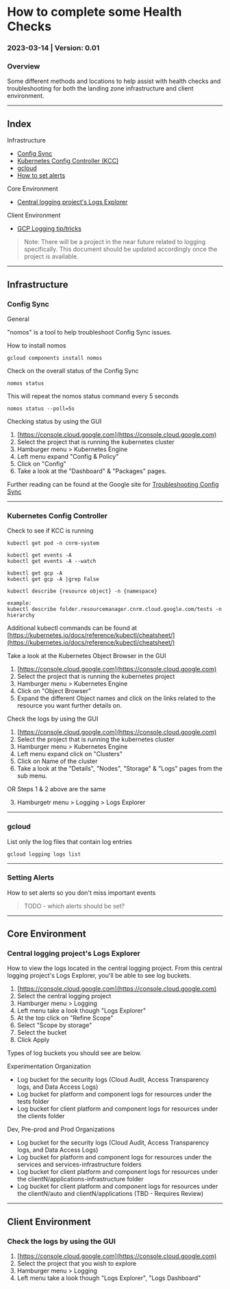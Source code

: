 # How to complete some Health Checks

### 2023-03-14 | Version: 0.01

### Overview

Some different methods and locations to help assist with health checks and troubleshooting for both the landing zone infrastructure and client environment.

---

## Index

Infrastructure
   - [Config Sync](#config-sync)
   - [Kubernetes Config Controller (KCC)](#kubernetes-config-controller)
   - [gcloud](#gcloud) 
   - [How to set alerts](#setting-alerts)

Core Environment
   - [Central logging project's Logs Explorer](#central-logging-projects-logs-explorer) 

Client Environment
   - [GCP Logging tip/tricks](#check-the-logs-by-using-the-gui)


>Note: There will be a project in the near future related to logging specifically. This document should be updated accordingly once the project is available.

---

## Infrastructure

### Config Sync

General 

"nomos" is a tool to help troubleshoot Config Sync issues.

How to install nomos
```
gcloud components install nomos
```

Check on the overall status of the Config Sync
```
nomos status
```

This will repeat the nomos status command every 5 seconds
```
nomos status --poll=5s
```
Checking status by using the GUI
1. [https://console.cloud.google.com](https://console.cloud.google.com)
2. Select the project that is running the kubernetes cluster
3. Hamburger menu > Kubernetes Engine
4. Left menu expand "Config & Policy"
5. Click on "Config" 
6. Take a look at the "Dashboard" & "Packages" pages.

Further reading can be found at the Google site for [Troubleshooting Config Sync](https://cloud.google.com/anthos-config-management/docs/how-to/troubleshooting-config-sync)

---

### Kubernetes Config Controller

Check to see if KCC is running

```
kubectl get pod -n cnrm-system
```
```
kubectl get events -A
kubectl get events -A --watch
```
```
kubectl get gcp -A
kubectl get gcp -A |grep False
```
```
kubectl describe {resource object} -n {namespace}

example:
kubectl describe folder.resourcemanager.cnrm.cloud.google.com/tests -n hierarchy
```

Additional kubectl commands can be found at [https://kubernetes.io/docs/reference/kubectl/cheatsheet/](https://kubernetes.io/docs/reference/kubectl/cheatsheet/)

Take a look at the Kubernetes Object Browser in the GUI
1. [https://console.cloud.google.com](https://console.cloud.google.com)
2. Select the project that is running the kubernetes project
3. Hamburger menu > Kubernetes Engine
4. Click on "Object Browser"
5. Expand the different Object names and click on the links related to the resource you want further details on.

Check the logs by using the GUI
1. [https://console.cloud.google.com](https://console.cloud.google.com)
2. Select the project that is running the kubernetes cluster
3. Hamburger menu > Kubernetes Engine
4. Left menu expand click on "Clusters"
5. Click on Name of the cluster 
6. Take a look at the "Details", "Nodes", "Storage" & "Logs" pages from the sub menu.

OR Steps 1 & 2 above are the same

3. Hamburgetr menu > Logging > Logs Explorer

---

### gcloud

List only the log files that contain log entries

```
gcloud logging logs list
```

---

### Setting Alerts

How to set alerts so you don't miss important events
> TODO - which alerts should be set?
---

## Core Environment

### Central logging project's Logs Explorer

How to view the logs located in the central logging project.  From this central logging project's Logs Explorer, you'll be able to see log buckets.

   1. [https://console.cloud.google.com](https://console.cloud.google.com)
   2. Select the central logging project
   3. Hamburger menu > Logging
   4. Left menu take a look though "Logs Explorer"
   5. At the top click on "Refine Scope"
   6. Select "Scope by storage"
   7. Select the bucket
   8. Click Apply

Types of log buckets you should see are below.

Experimentation Organization

   - Log bucket for the security logs (Cloud Audit, Access Transparency logs, and Data Access Logs)
   - Log bucket for platform and component logs for resources under the tests folder
   - Log bucket for client platform and component logs for resources under the clients folder

Dev, Pre-prod and Prod Organizations

   - Log bucket for the security logs (Cloud Audit, Access Transparency logs, and Data Access Logs)
   - Log bucket for platform and component logs for resources under the services and services-infrastructure folders
   - Log bucket for client platform and component logs for resources under the clientN/applications-infrastructure folder
   - Log bucket for client platform and component logs for resources under the clientN/auto and clientN/applications (TBD - Requires Review)



---

## Client Environment

### Check the logs by using the GUI
1. [https://console.cloud.google.com](https://console.cloud.google.com)
2. Select the project that you wish to explore
3. Hamburger menu > Logging
4. Left menu take a look though "Logs Explorer", "Logs Dashboard"